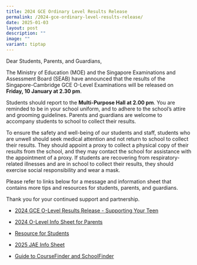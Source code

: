 ```yaml
---
title: 2024 GCE Ordinary Level Results Release
permalink: /2024-gce-ordinary-level-results-release/
date: 2025-01-03
layout: post
description: ""
image: ""
variant: tiptap
---
```

<p>Dear Students, Parents, and Guardians,</p>
<p>The Ministry of Education (MOE) and the Singapore Examinations and Assessment
Board (SEAB) have announced that the results of the Singapore-Cambridge
GCE O-Level Examinations will be released on <strong>Friday, 10 January at 2.30 pm</strong>.</p>
<p>Students should report to the <strong>Multi-Purpose Hall at 2.00 pm</strong>.
You are reminded to be in your school uniform, and to adhere to the school’s
attire and grooming guidelines. Parents and guardians are welcome to accompany
students to school to collect their results.</p>
<p>To ensure the safety and well-being of our students and staff, students
who are unwell should seek medical attention and not return to school to
collect their results. They should appoint a proxy to collect a physical
copy of their results from the school, and they may contact the school
for assistance with the appointment of a proxy. If students are recovering
from respiratory-related illnesses and are in school to collect their results,
they should exercise social responsibility and wear a mask.</p>
<p>Please refer to links below for a message and information sheet that contains
more tips and resources for students, parents, and guardians.</p>
<p>Thank you for your continued support and partnership.</p>
<ul data-tight="true" class="tight">
<li>
<p><a href="/files/O Level/2024/2024_GCE_O_Level_Results_Release___Supporting_Your_Teen_Copy.pdf" rel="noopener nofollow" target="_blank">2024 GCE O-Level Results Release - Supporting Your Teen</a>
</p>
</li>
<li>
<p><a href="/files/O Level/2024/Infosheet_for_Parents__O_Level__Copy.pdf" rel="noopener nofollow" target="_blank">2024 O-Level Info Sheet for Parents</a>
</p>
</li>
<li>
<p><a href="/files/O Level/2024/Resource_for_Students_Copy.pdf" rel="noopener nofollow" target="_blank">Resource for Students</a>
</p>
</li>
<li>
<p><a href="/files/O Level/2024/2025_JAE_Information_Sheet_Copy.pdf" rel="noopener nofollow" target="_blank">2025 JAE Info Sheet</a>
</p>
</li>
<li>
<p><a href="/files/O Level/2024/Guide_to_CourseFinder_and_SchoolFinder_Copy.pdf" rel="noopener nofollow" target="_blank">Guide to CourseFinder and SchoolFinder</a>
</p>
</li>
</ul>
<p></p>